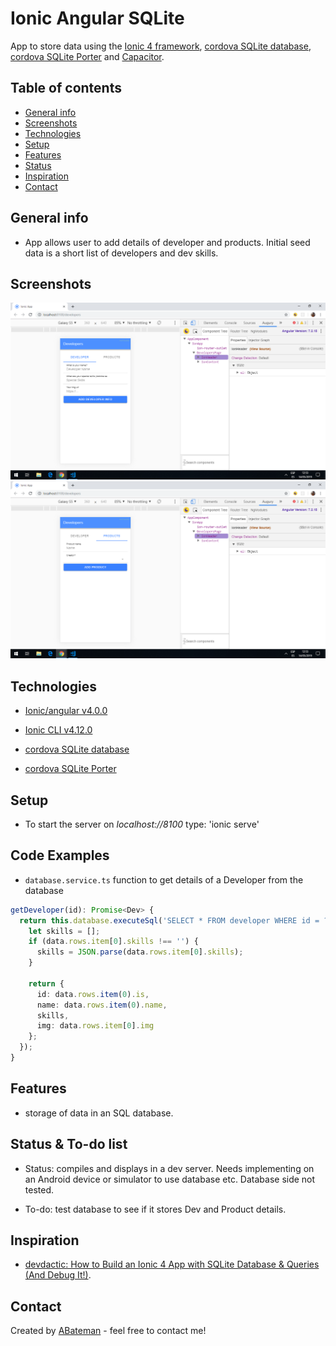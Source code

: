 # Ionic Angular SQLite

App to store data using the [Ionic 4 framework](https://ionicframework.com/docs), [cordova SQLite database](https://ionicframework.com/docs/native/sqlite), [cordova SQLite Porter](https://ionicframework.com/docs/native/sqlite-porter) and [Capacitor](https://capacitor.ionicframework.com/).

## Table of contents

* [General info](#general-info)
* [Screenshots](#screenshots)
* [Technologies](#technologies)
* [Setup](#setup)
* [Features](#features)
* [Status](#status)
* [Inspiration](#inspiration)
* [Contact](#contact)

## General info

* App allows user to add details of developer and products. Initial seed data is a short list of developers and dev skills.

## Screenshots

![example screen print](./img/developer-screen.png)
![example screen print](./img/products-screen.png)

## Technologies

* [Ionic/angular v4.0.0](https://ionicframework.com/)

* [Ionic CLI v4.12.0](https://ionicframework.com/docs/cli)

* [cordova SQLite database](https://ionicframework.com/docs/native/sqlite)

* [cordova SQLite Porter](https://ionicframework.com/docs/native/sqlite-porter)

## Setup

* To start the server on _localhost://8100_ type: 'ionic serve'

## Code Examples

* `database.service.ts` function to get details of a Developer from the database

```typescript
getDeveloper(id): Promise<Dev> {
  return this.database.executeSql('SELECT * FROM developer WHERE id = ?', [id]).then(data => {
    let skills = [];
    if (data.rows.item[0].skills !== '') {
      skills = JSON.parse(data.rows.item[0].skills);
    }

    return {
      id: data.rows.item(0).is,
      name: data.rows.item(0).name,
      skills,
      img: data.rows.item[0].img
    };
  });
}
```

## Features

* storage of data in an SQL database.

## Status & To-do list

* Status: compiles and displays in a dev server. Needs implementing on an Android device or simulator to use database etc. Database side not tested.

* To-do: test database to see if it stores Dev and Product details.

## Inspiration

* [devdactic: How to Build an Ionic 4 App with SQLite Database & Queries (And Debug It!)](https://devdactic.com/ionic-4-sqlite-queries/).

## Contact

Created by [ABateman](https://www.andrewbateman.org) - feel free to contact me!